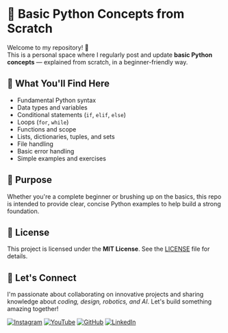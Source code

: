 # 🐍 Basic Python Concepts from Scratch

Welcome to my repository! 👋  
This is a personal space where I regularly post and update **basic Python concepts** — explained from scratch, in a beginner-friendly way.

## 🚀 What You'll Find Here

- Fundamental Python syntax
- Data types and variables
- Conditional statements (`if`, `elif`, `else`)
- Loops (`for`, `while`)
- Functions and scope
- Lists, dictionaries, tuples, and sets
- File handling
- Basic error handling
- Simple examples and exercises

## 🎯 Purpose

Whether you're a complete beginner or brushing up on the basics, this repo is intended to provide clear, concise Python examples to help build a strong foundation.

## 📜 License

This project is licensed under the **MIT License**. See the [LICENSE](LICENSE) file for details.


## 🌟 Let's Connect
I'm passionate about collaborating on innovative projects and sharing knowledge about *coding, design, robotics, and AI*. Let's build something amazing together! 

 
[![Instagram](https://img.icons8.com/fluency/48/instagram-new.png)](https://www.instagram.com/sumittech_360)  [![YouTube](https://img.icons8.com/fluency/48/youtube-play.png)](https://youtube.com/channel/UCiPxbNaC7dloVut6Jc5xHIQ)  [![GitHub](https://img.icons8.com/fluency/48/github.png)](https://github.com/InnovativeSumit)  [![LinkedIn](https://img.icons8.com/fluency/48/linkedin.png)](https://www.linkedin.com/in/sumit-pal-40511a339) 



